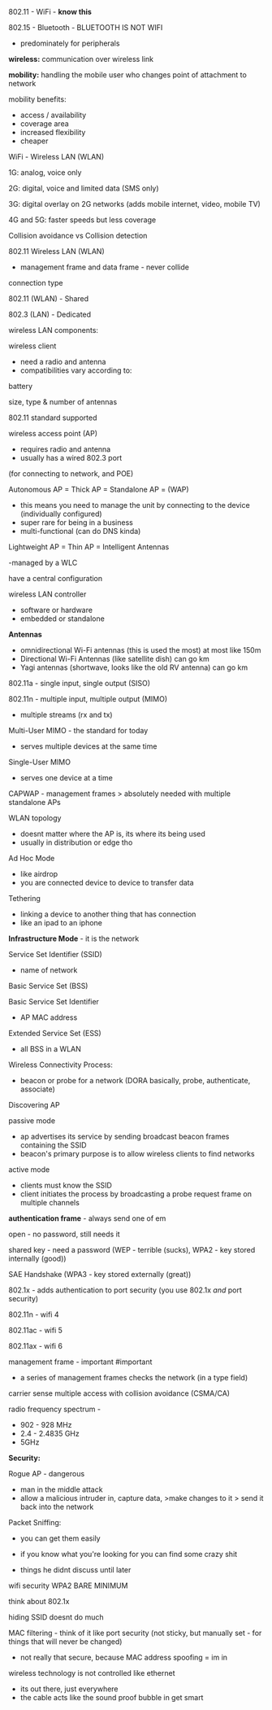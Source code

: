 802.11 - WiFi - **know this**

802.15 - Bluetooth - BLUETOOTH IS NOT WIFI

- predominately for peripherals

  

**wireless:** communication over wireless link

**mobility:** handling the mobile user who changes point of attachment to network

  

mobility benefits:

- access / availability
- coverage area
- increased flexibility
- cheaper

  

WiFi - Wireless LAN (WLAN)

  

1G: analog, voice only

2G: digital, voice and limited data (SMS only)

3G: digital overlay on 2G networks (adds mobile internet, video, mobile TV)

4G and 5G: faster speeds but less coverage

  

Collision avoidance vs Collision detection

  

802.11 Wireless LAN (WLAN)

- management frame and data frame - never collide

  
  
  

connection type

802.11 (WLAN) - Shared

802.3 (LAN) - Dedicated

  

wireless LAN components:

wireless client

- need a radio and antenna
- compatibilities vary according to:

battery

size, type & number of antennas

802.11 standard supported

  

  

wireless access point (AP)

- requires radio and antenna
- usually has a wired 802.3 port

(for connecting to network, and POE)

  

  

Autonomous AP = Thick AP = Standalone AP = (WAP)

- this means you need to manage the unit by connecting to the device (individually configured)
- super rare for being in a business
- multi-functional (can do DNS kinda)
  

  

Lightweight AP = Thin AP = Intelligent Antennas

-managed by a WLC

have a central configuration

  
  

wireless LAN controller

- software or hardware
- embedded or standalone
  

  

**Antennas**

- omnidirectional Wi-Fi antennas (this is used the most) at most like 150m
- Directional Wi-Fi Antennas (like satellite dish) can go km
- Yagi antennas (shortwave, looks like the old RV antenna) can go km
  

  

802.11a - single input, single output (SISO)

  

802.11n - multiple input, multiple output (MIMO)

- multiple streams (rx and tx)

  

Multi-User MIMO - the standard for today

- serves multiple devices at the same time

Single-User MIMO

- serves one device at a time

  

CAPWAP - management frames > absolutely needed with multiple standalone APs

  
  

WLAN topology

- doesnt matter where the AP is, its where its being used
- usually in distribution or edge tho

  

Ad Hoc Mode

- like airdrop
- you are connected device to device to transfer data

  

Tethering

- linking a device to another thing that has connection
- like an ipad to an iphone

  

**Infrastructure Mode** - it is the network

  
  

Service Set Identifier (SSID)

- name of network

  

Basic Service Set (BSS)

  

Basic Service Set Identifier

- AP MAC address
  

  

Extended Service Set (ESS)

- all BSS in a WLAN

  
  

Wireless Connectivity Process:

- beacon or probe for a network (DORA basically, probe, authenticate, associate)

  

Discovering AP

passive mode

- ap advertises its service by sending broadcast beacon frames containing the SSID
- beacon's primary purpose is to allow wireless clients to find networks

active mode

- clients must know the SSID
- client initiates the process by broadcasting a probe request frame on multiple channels

  

**authentication frame** - always send one of em

open - no password, still needs it

shared key - need a password (WEP - terrible (sucks), WPA2 - key stored internally (good))

SAE Handshake (WPA3 - key stored externally (great))

  

802.1x - adds authentication to port security (you use 802.1x _and_ port security)

  

802.11n - wifi 4

802.11ac - wifi 5

802.11ax - wifi 6

  

management frame - important #important

- a series of management frames checks the network (in a type field)
  

  

carrier sense multiple access with collision avoidance (CSMA/CA)

  

radio frequency spectrum -

- 902 - 928 MHz
- 2.4 - 2.4835 GHz
- 5GHz

  

**Security:**

  

Rogue AP - dangerous

- man in the middle attack
- allow a malicious intruder in, capture data, >make changes to it > send it back into the network

  

Packet Sniffing:

- you can get them easily
- if you know what you're looking for you can find some crazy shit

  
  

- things he didnt discuss until later

  

wifi security WPA2 BARE MINIMUM

think about 802.1x

  

hiding SSID doesnt do much

MAC filtering - think of it like port security (not sticky, but manually set - for things that will never be changed)

- not really that secure, because MAC address spoofing = im in
  

  

wireless technology is not controlled like ethernet

- its out there, just everywhere
- the cable acts like the sound proof bubble in get smart